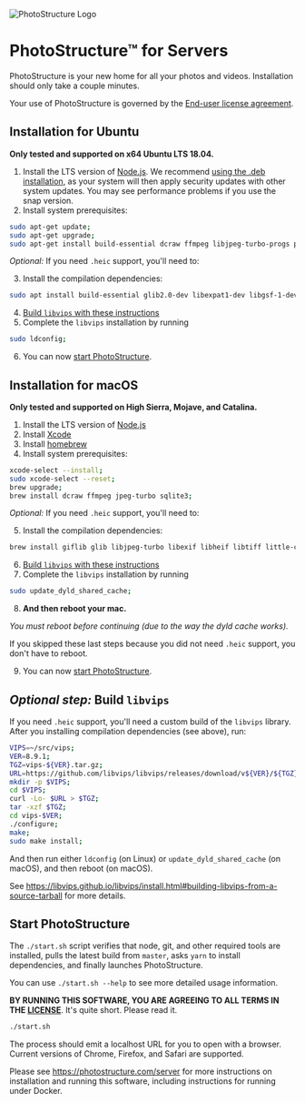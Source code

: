 ![PhotoStructure Logo](https://photostructure.com/img/2019/08/bokeh-logo-2048w.jpg)
# PhotoStructure™ for Servers

PhotoStructure is your new home for all your photos and videos. Installation
should only take a couple minutes.

Your use of PhotoStructure is governed by the [End-user license
agreement](https://photostructure.com/eula/).

## Installation for Ubuntu

**Only tested and supported on x64 Ubuntu LTS 18.04.**

1. Install the LTS version of [Node.js](https://nodejs.org). We recommend [using
   the .deb
   installation](https://github.com/nodesource/distributions/blob/master/README.md#installation-instructions),
   as your system will then apply security updates with other system updates.
   You may see performance problems if you use the snap version.
2. Install system prerequisites:

```sh
sudo apt-get update;
sudo apt-get upgrade;
sudo apt-get install build-essential dcraw ffmpeg libjpeg-turbo-progs perl python2.7-dev sqlite3;
```

_Optional:_ If you need `.heic` support, you'll need to:

3. Install the compilation dependencies:

```sh
sudo apt install build-essential glib2.0-dev libexpat1-dev libgsf-1-dev libheif-dev libjpeg-turbo8-dev liblcms2-dev libpng-dev libtiff5-dev libwebp-dev pkg-config;
```

4. [Build `libvips` with these instructions](#build-libvips)
5. Complete the `libvips` installation by running

```sh
sudo ldconfig;
```

6. You can now [start PhotoStructure](#start).

## Installation for macOS

**Only tested and supported on High Sierra, Mojave, and Catalina.**

1. Install the LTS version of [Node.js](https://nodejs.org)
2. Install [Xcode](https://developer.apple.com/xcode/download/)
3. Install [homebrew](https://brew.sh/)
4. Install system prerequisites:

```sh
xcode-select --install;
sudo xcode-select --reset;
brew upgrade;
brew install dcraw ffmpeg jpeg-turbo sqlite3;
```

_Optional:_ If you need `.heic` support, you'll need to:

5. Install the compilation dependencies:

```sh
brew install giflib glib libjpeg-turbo libexif libheif libtiff little-cms2 mozjpeg webp pkg-config;
```

6. [Build `libvips` with these instructions](#build-libvips)
7. Complete the `libvips` installation by running

```sh
sudo update_dyld_shared_cache;
```

8. **And then reboot your mac.**

_You must reboot before continuing (due to the way the dyld cache works)._

If you skipped these last steps because you did not need `.heic` support, you don't have to reboot.

9. You can now [start PhotoStructure](#start).

<a id="build-libvips"></a>

## _Optional step:_ Build `libvips`

If you need `.heic` support, you'll need a custom build of the `libvips` library.
After you installing compilation dependencies (see above), run:

```sh
VIPS=~/src/vips;
VER=8.9.1;
TGZ=vips-${VER}.tar.gz;
URL=https://github.com/libvips/libvips/releases/download/v${VER}/${TGZ};
mkdir -p $VIPS;
cd $VIPS;
curl -Lo- $URL > $TGZ;
tar -xzf $TGZ;
cd vips-$VER;
./configure;
make;
sudo make install;
```

And then run either `ldconfig` (on Linux) or `update_dyld_shared_cache` (on macOS), and then reboot (on macOS).

See <https://libvips.github.io/libvips/install.html#building-libvips-from-a-source-tarball> for more details.

<a id="start"></a>

## Start PhotoStructure

The `./start.sh` script verifies that node, git, and other required tools are
installed, pulls the latest build from `master`, asks `yarn` to install
dependencies, and finally launches PhotoStructure.

You can use `./start.sh --help` to see more detailed usage information.

**BY RUNNING THIS SOFTWARE, YOU ARE AGREEING TO ALL TERMS IN THE
[LICENSE](https://photostructure.com/terms/eula/)**. It's quite short. Please
read it.

```sh
./start.sh
```

The process should emit a localhost URL for you to open with a browser. Current
versions of Chrome, Firefox, and Safari are supported.

Please see <https://photostructure.com/server> for more instructions on
installation and running this software, including instructions for running under
Docker.
